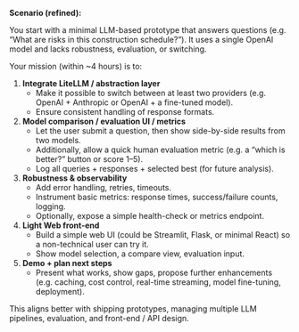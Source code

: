 **Scenario (refined):**

You start with a minimal LLM-based prototype that answers questions (e.g. “What are risks in this construction schedule?”). It uses a single OpenAI model and lacks robustness, evaluation, or switching.

Your mission (within ~4 hours) is to:

1. **Integrate LiteLLM / abstraction layer**
   * Make it possible to switch between at least two providers (e.g. OpenAI + Anthropic or OpenAI + a fine-tuned model).
   * Ensure consistent handling of response formats.
2. **Model comparison / evaluation UI / metrics**
   * Let the user submit a question, then show side-by-side results from two models.
   * Additionally, allow a quick human evaluation metric (e.g. a “which is better?” button or score 1–5).
   * Log all queries + responses + selected best (for future analysis).
3. **Robustness & observability**
   * Add error handling, retries, timeouts.
   * Instrument basic metrics: response times, success/failure counts, logging.
   * Optionally, expose a simple health-check or metrics endpoint.
4. **Light Web front-end**
   * Build a simple web UI (could be Streamlit, Flask, or minimal React) so a non-technical user can try it.
   * Show model selection, a compare view, evaluation input.
5. **Demo + plan next steps**
   * Present what works, show gaps, propose further enhancements (e.g. caching, cost control, real-time streaming, model fine-tuning, deployment).

This aligns better with shipping prototypes, managing multiple LLM pipelines, evaluation, and front-end / API design.
